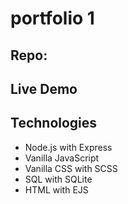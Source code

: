 # portfolio 1

## Repo:

## Live Demo

## Technologies

- Node.js with Express
- Vanilla JavaScript
- Vanilla CSS with SCSS
- SQL with SQLite
- HTML with EJS
